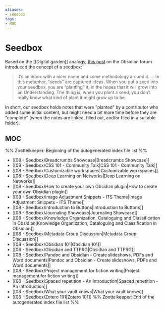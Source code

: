 ```yaml
---
aliases:
- seedbox
tags:
- MOC
---
```


# Seedbox

Based on the [[Digital garden]] analogy, [this post](https://forum.obsidian.md/t/what-a-seedbox-is-and-why-it-has-been-valuable-to-me/) on the Obsidian forum introduced the concept of a seedbox:

> It’s an inbox with a nicer name and some methodology around it.
> ...
> In this metaphor, “seeds” are captured ideas. When you put a seed into your seedbox, you are “planting” it, in the hopes that it will grow into an Understanding. The thing is, when you plant a seed, you don’t really know what kind of plant it might grow up to be.

In short, our seedbox holds notes that were "planted" by a contributor who added some initial content, but might need a bit more time before they are "complete" (when the notes are linked, filled out, and/or filed in a suitable folder). 

## MOC

%% Zoottelkeeper: Beginning of the autogenerated index file list  %%
-  [[08 - Seedbox/Breadcrumbs Showcase|Breadcrumbs Showcase]]
-  [[08 - Seedbox/CSS 101 - Community Talk|CSS 101 - Community Talk]]
-  [[08 - Seedbox/Customizable workspaces|Customizable workspaces]]
-  [[08 - Seedbox/Deep Learning on Networks|Deep Learning on Networks]]
-  [[08 - Seedbox/How to create your own Obsidian plugin|How to create your own Obsidian plugin]]
-  [[08 - Seedbox/Image Adjustment Snippets - ITS Theme|Image Adjustment Snippets - ITS Theme]]
-  [[08 - Seedbox/Introduction to Buttons|Introduction to Buttons]]
-  [[08 - Seedbox/Journaling Showcase|Journaling Showcase]]
-  [[08 - Seedbox/Knowledge Organization, Cataloguing and Classification in Obsidian|Knowledge Organization, Cataloguing and Classification in Obsidian]]
-  [[08 - Seedbox/Metadata Group Discussion|Metadata Group Discussion]]
-  [[08 - Seedbox/Obsidian 101|Obsidian 101]]
-  [[08 - Seedbox/Obsidian and TTPRG|Obsidian and TTPRG]]
-  [[08 - Seedbox/Pandoc and Obsidian - Create slideshows, PDFs and Word documents|Pandoc and Obsidian - Create slideshows, PDFs and Word documents]]
-  [[08 - Seedbox/Project management for fiction writing|Project management for fiction writing]]
-  [[08 - Seedbox/Spaced repetition - An Introduction|Spaced repetition - An Introduction]]
-  [[08 - Seedbox/What your vault knows|What your vault knows]]
-  [[08 - Seedbox/Zotero 101|Zotero 101]]
%% Zoottelkeeper: End of the autogenerated index file list  %%
